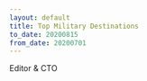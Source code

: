 ```yaml
---
layout: default
title: Top Military Destinations
to_date: 20200815
from_date: 20200701
---
```

Editor & CTO